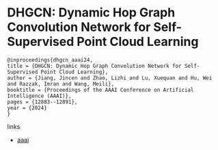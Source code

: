 # DHGCN: Dynamic Hop Graph Convolution Network for Self-Supervised Point Cloud Learning

```
@inproceedings{dhgcn_aaai24,
title = {DHGCN: Dynamic Hop Graph Convolution Network for Self-Supervised Point Cloud Learning},
author = {Jiang, Jincen and Zhao, Lizhi and Lu, Xuequan and Hu, Wei and Razzak, Imran and Wang, Meili},
booktitle = {Proceedings of the AAAI Conference on Artificial Intelligence (AAAI)},
pages = {12883--12891},
year = {2024}
}
```

links
- [aaai](https://ojs.aaai.org/index.php/AAAI/article/view/29185)
